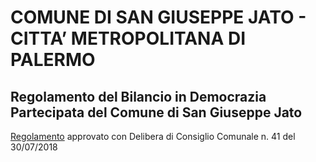 # COMUNE DI SAN GIUSEPPE JATO - CITTA’ METROPOLITANA DI PALERMO


## Regolamento del Bilancio in Democrazia Partecipata del Comune di San Giuseppe Jato


[Regolamento](https://www.comune.sangiuseppejato.pa.it/amministrazione_trasparente/disposizioni_generali/Atti_generali/atti-amministrativi-generali/Regolamento%20democrazia%20partecipata.pdf) approvato con Delibera di Consiglio Comunale n. 41 del 30/07/2018
